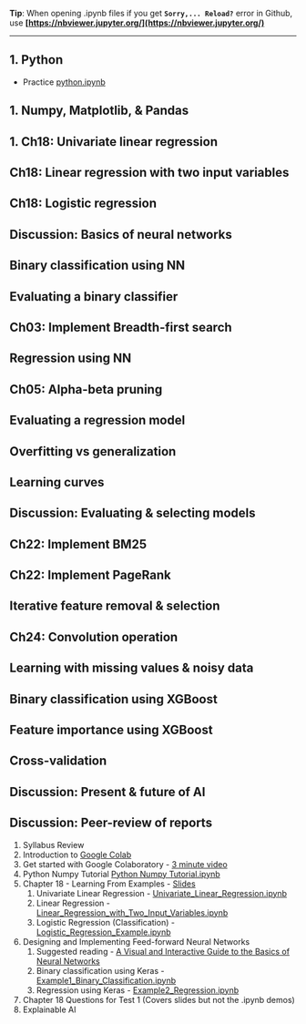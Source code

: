 **Tip**: When opening .ipynb files if you get **`Sorry,... Reload?`** error in Github, use **[https://nbviewer.jupyter.org/](https://nbviewer.jupyter.org/)**  

--------------  

## 1. Python
* Practice [python.ipynb](python.ipynb)

## 1. Numpy, Matplotlib, & Pandas

## 1. Ch18: Univariate linear regression

## Ch18: Linear regression with two input variables

## Ch18: Logistic regression

## Discussion: Basics of neural networks


## Binary classification using NN


## Evaluating a binary classifier


## Ch03: Implement Breadth-first search


## Regression using NN


## Ch05: Alpha-beta pruning


## Evaluating a regression model


## Overfitting vs generalization

## Learning curves


## Discussion: Evaluating & selecting models


## Ch22: Implement BM25


## Ch22: Implement PageRank
## Iterative feature removal & selection
## Ch24: Convolution operation
## Learning with missing values & noisy data
## Binary classification using XGBoost
## Feature importance using XGBoost
## Cross-validation
## Discussion: Present & future of AI
## Discussion: Peer-review of reports


1. Syllabus Review
1. Introduction to [Google Colab](https://colab.research.google.com)
1. Get started with Google Colaboratory - [3 minute video](https://www.youtube.com/watch?v=inN8seMm7UI)
1. Python Numpy Tutorial [Python Numpy Tutorial.ipynb](https://colab.research.google.com/drive/1TOOqWylczZ3V6NkPhWiHmWb4sXbBLagg)
1. Chapter 18 - Learning From Examples - [Slides](AI_Chapter_18.pdf)
   1. Univariate Linear Regression - [Univariate_Linear_Regression.ipynb](https://colab.research.google.com/drive/17dm9D37xNuUWQQ9ddyxlY38bLUckRcZ2)
   1. Linear Regression - [Linear_Regression_with_Two_Input_Variables.ipynb](https://colab.research.google.com/drive/1pZm0olb0T_0gBAO_yGLwteg8mGvpwPq-)
   1. Logistic Regression (Classification) - [Logistic_Regression_Example.ipynb](https://colab.research.google.com/drive/194fUJy4RrAAcbYp_QDsF6xj2sYXpscAe)
1. Designing and Implementing Feed-forward Neural Networks
   1. Suggested reading - [A Visual and Interactive Guide to the Basics of Neural Networks](http://jalammar.github.io/visual-interactive-guide-basics-neural-networks/)
   1. Binary classification using Keras - [Example1_Binary_Classification.ipynb](https://colab.research.google.com/drive/1b8-SuAE41VyC8i9LEH81EVdBOYlYGW_y)
   1. Regression using Keras - [Example2_Regression.ipynb](https://colab.research.google.com/drive/1HnyOQyM8D5-IbwFoeGxbo9HjzYW86Zqe)
1. Chapter 18 Questions for Test 1 (Covers slides but not the .ipynb demos)
1. Explainable AI

